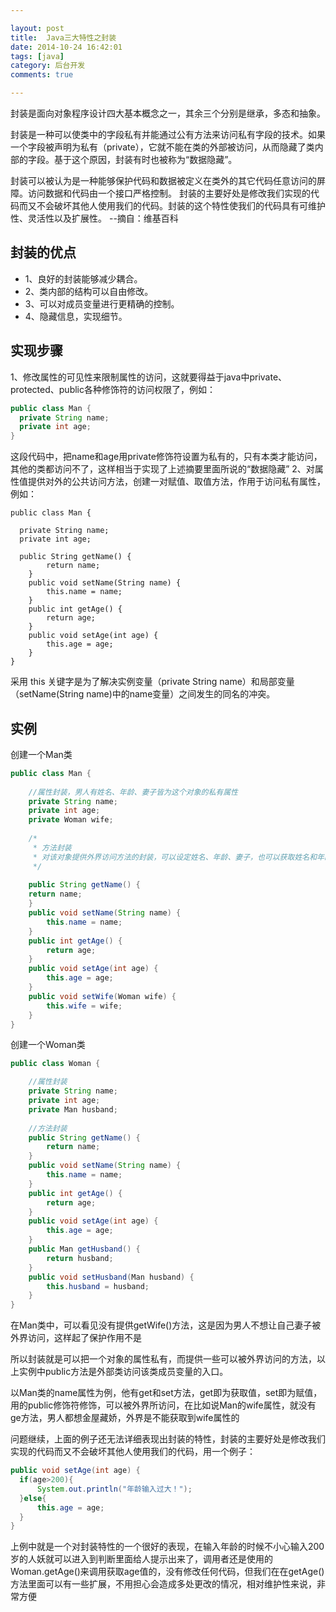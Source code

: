 ```yaml
---

layout: post   
title:  Java三大特性之封装
date: 2014-10-24 16:42:01  
tags: [java]  
category: 后台开发  
comments: true  

---
```


封装是面向对象程序设计四大基本概念之一，其余三个分别是继承，多态和抽象。

封装是一种可以使类中的字段私有并能通过公有方法来访问私有字段的技术。如果一个字段被声明为私有（private），它就不能在类的外部被访问，从而隐藏了类内部的字段。基于这个原因，封装有时也被称为“数据隐藏”。

封装可以被认为是一种能够保护代码和数据被定义在类外的其它代码任意访问的屏障。访问数据和代码由一个接口严格控制。 封装的主要好处是修改我们实现的代码而又不会破坏其他人使用我们的代码。封装的这个特性使我们的代码具有可维护性、灵活性以及扩展性。 --摘自：维基百科

## 封装的优点
- 1、良好的封装能够减少耦合。
- 2、类内部的结构可以自由修改。
- 3、可以对成员变量进行更精确的控制。
- 4、隐藏信息，实现细节。
<!-- more -->

## 实现步骤
1、修改属性的可见性来限制属性的访问，这就要得益于java中private、protected、public各种修饰符的访问权限了，例如：

``` java
public class Man {
  private String name;
  private int age;
}
```

这段代码中，把name和age用private修饰符设置为私有的，只有本类才能访问，其他的类都访问不了，这样相当于实现了上述摘要里面所说的“数据隐藏”
2、对属性值提供对外的公共访问方法，创建一对赋值、取值方法，作用于访问私有属性，例如：
```
public class Man {
	
  private String name;
  private int age;
    
  public String getName() {
		return name;
	}
	public void setName(String name) {
		this.name = name;
	}
	public int getAge() {
		return age;
	}
	public void setAge(int age) {
		this.age = age;
	}
}
```

采用 this 关键字是为了解决实例变量（private String name）和局部变量（setName(String name)中的name变量）之间发生的同名的冲突。

## 实例
创建一个Man类

``` java
public class Man {
	
	//属性封装，男人有姓名、年龄、妻子皆为这个对象的私有属性
	private String name;
	private int age;
	private Woman wife;
	
	/*
	 * 方法封装
	 * 对该对象提供外界访问方法的封装，可以设定姓名、年龄、妻子，也可以获取姓名和年龄
	 */
	
	public String getName() {
    return name;
	}
	public void setName(String name) {
		this.name = name;
	}
	public int getAge() {
		return age;
	}
	public void setAge(int age) {
		this.age = age;
	}
	public void setWife(Woman wife) {
		this.wife = wife;
	}
}
```

创建一个Woman类

``` java
public class Woman {

	//属性封装
	private String name;
	private int age;
	private Man husband;
	
	//方法封装
	public String getName() {
		return name;
	}
	public void setName(String name) {
		this.name = name;
	}
	public int getAge() {
		return age;
	}
	public void setAge(int age) {
		this.age = age;
	}
	public Man getHusband() {
		return husband;
	}
	public void setHusband(Man husband) {
		this.husband = husband;
	}
}
```

在Man类中，可以看见没有提供getWife()方法，这是因为男人不想让自己妻子被外界访问，这样起了保护作用不是  

所以封装就是可以把一个对象的属性私有，而提供一些可以被外界访问的方法，以上实例中public方法是外部类访问该类成员变量的入口。

以Man类的name属性为例，他有get和set方法，get即为获取值，set即为赋值，用的public修饰符修饰，可以被外界所访问，在比如说Man的wife属性，就没有ge方法，男人都想金屋藏娇，外界是不能获取到wife属性的

问题继续，上面的例子还无法详细表现出封装的特性，封装的主要好处是修改我们实现的代码而又不会破坏其他人使用我们的代码，用一个例子：

``` java
public void setAge(int age) {
  if(age>200){
      System.out.println("年龄输入过大！");
  }else{
      this.age = age;
  }
}

```

上例中就是一个对封装特性的一个很好的表现，在输入年龄的时候不小心输入200岁的人妖就可以进入到判断里面给人提示出来了，调用者还是使用的Woman.getAge()来调用获取age值的，没有修改任何代码，但我们在在getAge()方法里面可以有一些扩展，不用担心会造成多处更改的情况，相对维护性来说，非常方便
